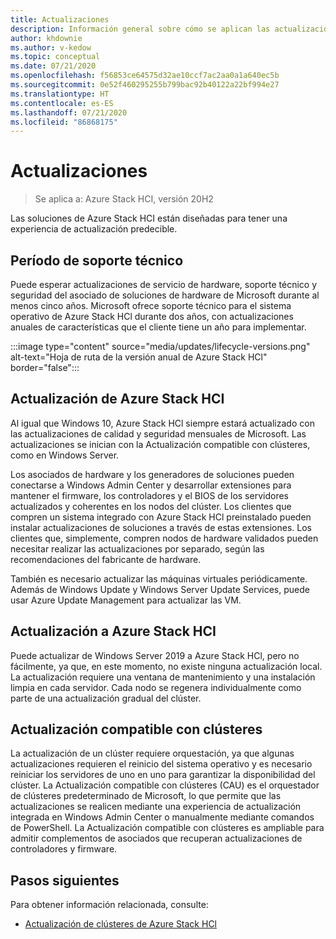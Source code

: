 ```yaml
---
title: Actualizaciones
description: Información general sobre cómo se aplican las actualizaciones a Azure Stack HCl.
author: khdownie
ms.author: v-kedow
ms.topic: conceptual
ms.date: 07/21/2020
ms.openlocfilehash: f56853ce64575d32ae10ccf7ac2aa0a1a640ec5b
ms.sourcegitcommit: 0e52f460295255b799bac92b40122a22bf994e27
ms.translationtype: HT
ms.contentlocale: es-ES
ms.lasthandoff: 07/21/2020
ms.locfileid: "86868175"
---
```

# <a name="updates-and-upgrades"></a>Actualizaciones

> Se aplica a: Azure Stack HCI, versión 20H2

Las soluciones de Azure Stack HCI están diseñadas para tener una experiencia de actualización predecible.

## <a name="support-period"></a>Período de soporte técnico

Puede esperar actualizaciones de servicio de hardware, soporte técnico y seguridad del asociado de soluciones de hardware de Microsoft durante al menos cinco años. Microsoft ofrece soporte técnico para el sistema operativo de Azure Stack HCl durante dos años, con actualizaciones anuales de características que el cliente tiene un año para implementar.

:::image type="content" source="media/updates/lifecycle-versions.png" alt-text="Hoja de ruta de la versión anual de Azure Stack HCl" border="false":::

## <a name="updating-azure-stack-hci"></a>Actualización de Azure Stack HCI

Al igual que Windows 10, Azure Stack HCl siempre estará actualizado con las actualizaciones de calidad y seguridad mensuales de Microsoft. Las actualizaciones se inician con la Actualización compatible con clústeres, como en Windows Server.

Los asociados de hardware y los generadores de soluciones pueden conectarse a Windows Admin Center y desarrollar extensiones para mantener el firmware, los controladores y el BIOS de los servidores actualizados y coherentes en los nodos del clúster. Los clientes que compren un sistema integrado con Azure Stack HCl preinstalado pueden instalar actualizaciones de soluciones a través de estas extensiones. Los clientes que, simplemente, compren nodos de hardware validados pueden necesitar realizar las actualizaciones por separado, según las recomendaciones del fabricante de hardware.

También es necesario actualizar las máquinas virtuales periódicamente. Además de Windows Update y Windows Server Update Services, puede usar Azure Update Management para actualizar las VM.

## <a name="upgrading-to-azure-stack-hci"></a>Actualización a Azure Stack HCI

Puede actualizar de Windows Server 2019 a Azure Stack HCl, pero no fácilmente, ya que, en este momento, no existe ninguna actualización local. La actualización requiere una ventana de mantenimiento y una instalación limpia en cada servidor. Cada nodo se regenera individualmente como parte de una actualización gradual del clúster.

## <a name="cluster-aware-updating"></a>Actualización compatible con clústeres

La actualización de un clúster requiere orquestación, ya que algunas actualizaciones requieren el reinicio del sistema operativo y es necesario reiniciar los servidores de uno en uno para garantizar la disponibilidad del clúster. La Actualización compatible con clústeres (CAU) es el orquestador de clústeres predeterminado de Microsoft, lo que permite que las actualizaciones se realicen mediante una experiencia de actualización integrada en Windows Admin Center o manualmente mediante comandos de PowerShell. La Actualización compatible con clústeres es ampliable para admitir complementos de asociados que recuperan actualizaciones de controladores y firmware.

## <a name="next-steps"></a>Pasos siguientes

Para obtener información relacionada, consulte:

- [Actualización de clústeres de Azure Stack HCl](../manage/update-cluster.md)
